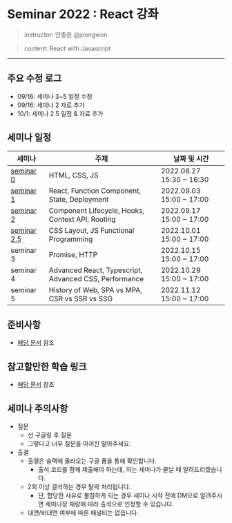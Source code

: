 # Seminar 2022 : React 강좌

> instructor: 안중원 @joongwon

> content: React with Javascript

---

## 주요 수정 로그
* 09/16: 세미나 3~5 일정 수정
* 09/16: 세미나 2 자료 추가
* 10/1: 세미나 2.5 일정 & 자료 추가

## 세미나 일정

| 세미나                    | 주제                                                    | 날짜 및 시간                  |
|------------------------|-------------------------------------------------------|--------------------------|
| [seminar 0](seminar-0) | HTML, CSS, JS                                         | 2022.08.27 15:30 ~ 16:30 |
| [seminar 1](seminar-1) | React, Function Component, State, Deployment          | 2022.09.03 15:00 ~ 17:00 |
| [seminar 2](seminar-2) | Component Lifecycle, Hooks, Context API, Routing      | 2022.09.17 15:00 ~ 17:00 |
| [seminar 2.5](seminar-2.5) | CSS Layout, JS Functional Programming      | 2022.10.01 15:00 ~ 17:00 |
| seminar 3              | Promise, HTTP                                         | 2022.10.15 15:00 ~ 17:00 |
| seminar 4              | Advanced React, Typescript, Advanced CSS, Performance | 2022.10.29 15:00 ~ 17:00 |
| seminar 5              | History of Web, SPA vs MPA, CSR vs SSR vs SSG         | 2022.11.12 15:00 ~ 17:00 |

## 준비사항

* [해당 문서](./requirement.md) 참조

## 참고할만한 학습 링크

* [해당 문서](./study-links.md) 참조

## 세미나 주의사항

- 질문
    - 선 구글링 후 질문
    - 그렇다고 너무 질문을 아끼진 말아주세요.
- 출결
  - 출결은 슬랙에 올라오는 구글 폼을 통해 확인합니다.
    - 출석 코드를 함께 제출해야 하는데, 이는 세미나가 끝날 때 알려드리겠습니다.
  - 2회 이상 결석하는 경우 탈락 처리됩니다.
    - 단, 합당한 사유로 불참하게 되는 경우 세미나 시작 전에 DM으로 알려주시면 세미나장 재량에 따라 출석으로 인정할 수 있습니다.
  - 대면/비대면 여부에 따른 패널티는 없습니다.
